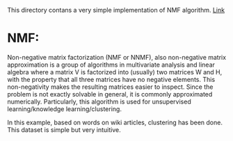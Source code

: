
This directory contans a very simple implementation of NMF algorithm. [Link](https://en.wikipedia.org/wiki/Non-negative_matrix_factorization)

# NMF:
Non-negative matrix factorization (NMF or NNMF), also non-negative matrix approximation is a group of algorithms in multivariate analysis and linear algebra where a matrix V is factorized into (usually) two matrices W and H, with the property that all three matrices have no negative elements. This non-negativity makes the resulting matrices easier to inspect. Since the problem is not exactly solvable in general, it is commonly approximated numerically. Particularly, this algorithm is used for unsupervised learning/knowledge learning/clustering.

In this example, based on words on wiki articles, clustering has been done. This dataset is simple but very intuitive.
